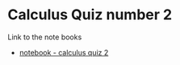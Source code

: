 # Calculus Quiz number 2

Link to the note books
- [notebook - calculus quiz 2](https://colab.research.google.com/drive/191MlU_Ngrq9yPN-iIM7GROQLbNc-eZn0?usp=sharing)
